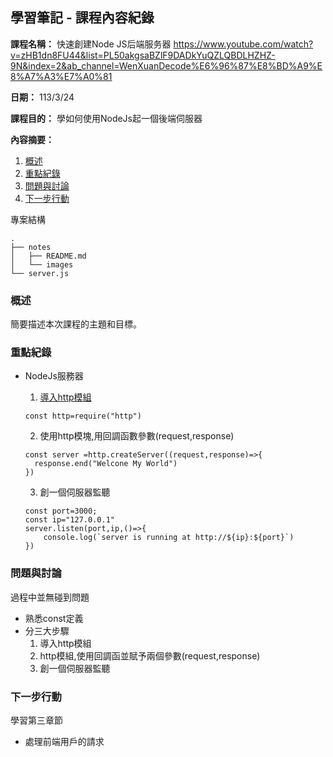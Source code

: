 ## 學習筆記 - 課程內容紀錄

**課程名稱：**
快速創建Node JS后端服务器
https://www.youtube.com/watch?v=zHB1dn8FU44&list=PL50akgsaBZlF9DADkYuQZLQBDLHZHZ-9N&index=2&ab_channel=WenXuanDecode%E6%96%87%E8%BD%A9%E8%A7%A3%E7%A0%81

**日期：**
113/3/24

**課程目的：**
學如何使用NodeJs起一個後端伺服器

**內容摘要：**
1. [概述](#概述)
2. [重點紀錄](#重點紀錄)
3. [問題與討論](#問題與討論)
4. [下一步行動](#下一步行動)



專案結構
```
.
├── notes
│   ├── README.md
│   └── images
└── server.js

```

### 概述
簡要描述本次課程的主題和目標。

### 重點紀錄
- NodeJs服務器
  1. [導入http模組](#導入http模組)

  ```NodeJs
  const http=require("http")
  ```
  2. 使用http模塊,用回調函數參數(request,response)

  ```
  const server =http.createServer((request,response)=>{
    response.end("Welcone My World")
  })
  ```
  3. 創一個伺服器監聽
  ```
  const port=3000;
  const ip="127.0.0.1"
  server.listen(port,ip,()=>{
      console.log(`server is running at http://${ip}:${port}`)
  })
  ```


### 問題與討論
過程中並無碰到問題
- 熟悉const定義
- 分三大步驟
    1. 導入http模組
    2. http模組,使用回調函並賦予兩個參數(request,response)
    3. 創一個伺服器監聽
### 下一步行動
學習第三章節
  - 處理前端用戶的請求





